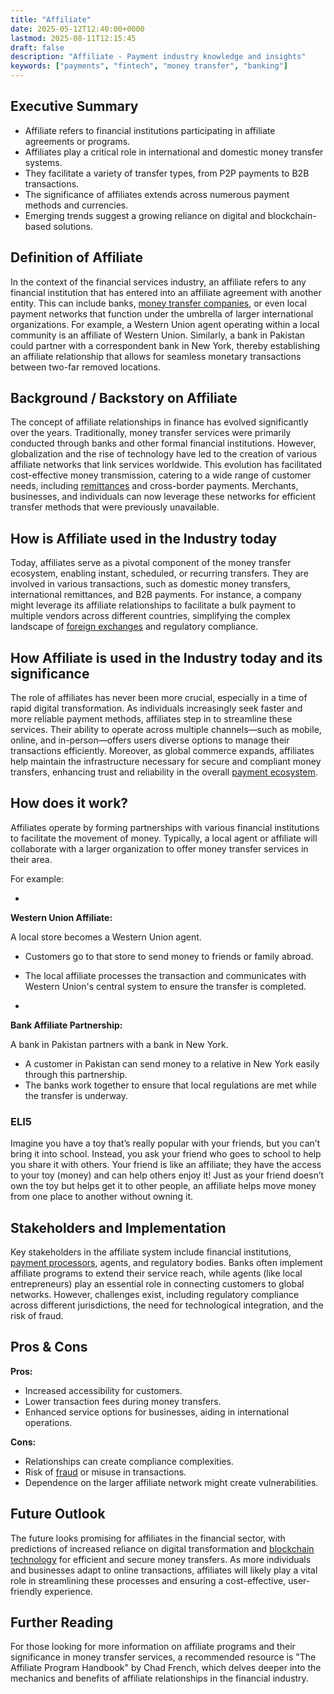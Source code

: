```yaml
---
title: "Affiliate"
date: 2025-05-12T12:40:00+0000
lastmod: 2025-08-11T12:15:45
draft: false
description: "Affiliate - Payment industry knowledge and insights"
keywords: ["payments", "fintech", "money transfer", "banking"]
---
```


## Executive Summary

- Affiliate refers to financial institutions participating in affiliate agreements or programs.
- Affiliates play a critical role in international and domestic money transfer systems.
- They facilitate a variety of transfer types, from P2P payments to B2B transactions.
- The significance of affiliates extends across numerous payment methods and currencies.
- Emerging trends suggest a growing reliance on digital and blockchain-based solutions.

## Definition of Affiliate
In the context of the financial services industry, an affiliate refers to any financial institution that has entered into an affiliate agreement with another entity. This can include banks, [money transfer companies](https://faisalkhanllc.xyz/resources/payments-wiki/m/money-transfer-operator-mto/), or even local payment networks that function under the umbrella of larger international organizations. For example, a Western Union agent operating within a local community is an affiliate of Western Union. Similarly, a bank in Pakistan could partner with a correspondent bank in New York, thereby establishing an affiliate relationship that allows for seamless monetary transactions between two-far removed locations.

## Background / Backstory on Affiliate
The concept of affiliate relationships in finance has evolved significantly over the years. Traditionally, money transfer services were primarily conducted through banks and other formal financial institutions. However, globalization and the rise of technology have led to the creation of various affiliate networks that link services worldwide. This evolution has facilitated cost-effective money transmission, catering to a wide range of customer needs, including [remittances](https://faisalkhanllc.xyz/resources/payments-wiki/r/remittances/) and cross-border payments. Merchants, businesses, and individuals can now leverage these networks for efficient transfer methods that were previously unavailable.

## How is Affiliate used in the Industry today
Today, affiliates serve as a pivotal component of the money transfer ecosystem, enabling instant, scheduled, or recurring transfers. They are involved in various transactions, such as domestic money transfers, international remittances, and B2B payments. For instance, a company might leverage its affiliate relationships to facilitate a bulk payment to multiple vendors across different countries, simplifying the complex landscape of [foreign exchanges](https://faisalkhanllc.xyz/resources/payments-wiki/f/foreign-exchange-conversion/) and regulatory compliance.

## How Affiliate is used in the Industry today and its significance
The role of affiliates has never been more crucial, especially in a time of rapid digital transformation. As individuals increasingly seek faster and more reliable payment methods, affiliates step in to streamline these services. Their ability to operate across multiple channels—such as mobile, online, and in-person—offers users diverse options to manage their transactions efficiently. Moreover, as global commerce expands, affiliates help maintain the infrastructure necessary for secure and compliant money transfers, enhancing trust and reliability in the overall [payment ecosystem](https://faisalkhanllc.xyz/resources/payments-wiki/m/money-transfer-systems/).

## How does it work?
Affiliates operate by forming partnerships with various financial institutions to facilitate the movement of money. Typically, a local agent or affiliate will collaborate with a larger organization to offer money transfer services in their area.

For example:

- 
**Western Union Affiliate:**

A local store becomes a Western Union agent.
- Customers go to that store to send money to friends or family abroad.
- The local affiliate processes the transaction and communicates with Western Union's central system to ensure the transfer is completed.

- 
**Bank Affiliate Partnership:**

A bank in Pakistan partners with a bank in New York.
- A customer in Pakistan can send money to a relative in New York easily through this partnership.
- The banks work together to ensure that local regulations are met while the transfer is underway.

### ELI5
Imagine you have a toy that’s really popular with your friends, but you can’t bring it into school. Instead, you ask your friend who goes to school to help you share it with others. Your friend is like an affiliate; they have the access to your toy (money) and can help others enjoy it! Just as your friend doesn’t own the toy but helps get it to other people, an affiliate helps move money from one place to another without owning it.

## Stakeholders and Implementation
Key stakeholders in the affiliate system include financial institutions, [payment processors](https://faisalkhanllc.xyz/resources/payments-wiki/p/payment-processor/), agents, and regulatory bodies. Banks often implement affiliate programs to extend their service reach, while agents (like local entrepreneurs) play an essential role in connecting customers to global networks. However, challenges exist, including regulatory compliance across different jurisdictions, the need for technological integration, and the risk of fraud.

## Pros & Cons
**Pros:**

- Increased accessibility for customers.
- Lower transaction fees during money transfers.
- Enhanced service options for businesses, aiding in international operations.

**Cons:**

- Relationships can create compliance complexities.
- Risk of [fraud](https://faisalkhanllc.xyz/resources/payments-wiki/f/fraud/) or misuse in transactions.
- Dependence on the larger affiliate network might create vulnerabilities.

## Future Outlook
The future looks promising for affiliates in the financial sector, with predictions of increased reliance on digital transformation and [blockchain technology](https://faisalkhanllc.xyz/resources/payments-wiki/b/blockchain/) for efficient and secure money transfers. As more individuals and businesses adapt to online transactions, affiliates will likely play a vital role in streamlining these processes and ensuring a cost-effective, user-friendly experience.

## Further Reading
For those looking for more information on affiliate programs and their significance in money transfer services, a recommended resource is "The Affiliate Program Handbook" by Chad French, which delves deeper into the mechanics and benefits of affiliate relationships in the financial industry.
